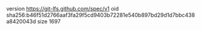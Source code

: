version https://git-lfs.github.com/spec/v1
oid sha256:b46f51d2766aaf3fa29f5cd9403b72281e540b897bd29d1d7bbc438a8420043d
size 1697
